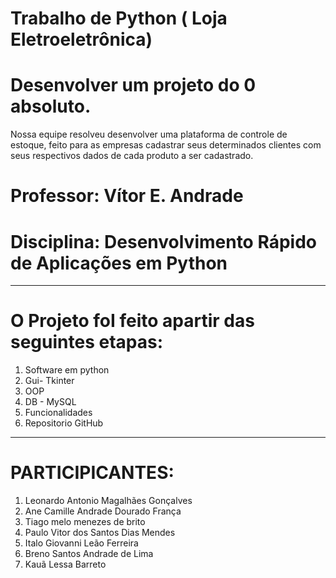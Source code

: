# Trabalho de Python ( Loja Eletroeletrônica)
# Desenvolver um projeto do 0 absoluto. 
  Nossa equipe resolveu desenvolver uma plataforma de controle
  de estoque, feito para as empresas cadastrar seus determinados
  clientes com seus respectivos dados de cada produto a ser cadastrado.
 # Professor: Vítor E. Andrade
 # Disciplina: Desenvolvimento Rápido de Aplicações em Python
______________________________________________________________________________
# O Projeto foI feito apartir das seguintes etapas: 
1. Software em python
2. Gui- Tkinter
3. OOP
4. DB - MySQL
5. Funcionalidades
6. Repositorio GitHub
________________________________________________________________________________
# PARTICIPICANTES:
1. Leonardo Antonio Magalhães Gonçalves
2. Ane Camille Andrade Dourado França
3. Tiago melo menezes de brito
4. Paulo Vitor dos Santos Dias Mendes
5. Italo Giovanni Leão Ferreira
6. Breno Santos Andrade de Lima
7. Kauã Lessa Barreto
